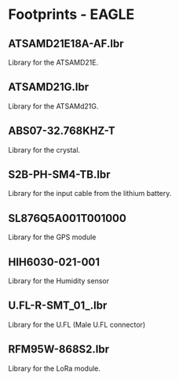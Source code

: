 # Footprints - EAGLE

## ATSAMD21E18A-AF.lbr

Library for the ATSAMD21E.

## ATSAMD21G.lbr

Library for the ATSAMd21G.

## ABS07-32.768KHZ-T

Library for the crystal.

## S2B-PH-SM4-TB.lbr

Library for the input cable from the lithium battery.

## SL876Q5A001T001000

Library for the GPS module

## HIH6030-021-001

Library for the Humidity sensor

## U.FL-R-SMT_01_.lbr

Library for the U.FL (Male U.FL connector)

## RFM95W-868S2.lbr

Library for the LoRa module.

